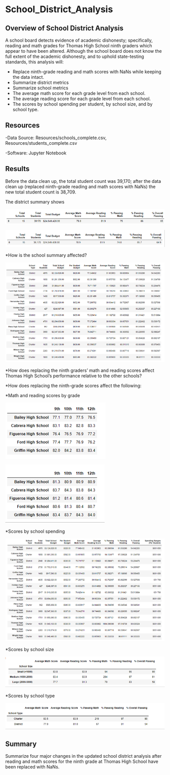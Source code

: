 # School_District_Analysis

## Overview of School District Analysis
A school board detects evidence of academic dishonesty; specifically, reading and math grades for Thomas High School ninth graders which appear to have been altered. Although the school board does not know the full extent of the academic dishonesty, and to uphold state-testing standards, this analysis will:

 * Replace ninth-grade reading and math scores with NaNs while keeping the data intact.
 * Summarize district metrics
 * Summarize school metrics
 * The average math score for each grade level from each school.
 * The average reading score for each grade level from each school.
 * The scores by school spending per student, by school size, and by school type.

## Resources
-Data Source: Resources/schools_complete.csv, Resources/students_complete.csv

-Software: Jupyter Notebook

## Results 
Before the data clean up, the total student count was 39,170; after the data clean up (replaced ninth-grade reading and math scores with NaNs) the new total student count is 38,709.

The district summary shows 

![Resources/initial_school_district_summary.png](Resources/initial_school_district_summary.png) 

![Resources/district_summary.png](Resources/district_summary.png) 

*How is the school summary affected?

![Resources/School_Summary.png](Resources/School_Summary.png) 

*How does replacing the ninth graders’ math and reading scores affect Thomas High School’s performance relative to the other schools?

*How does replacing the ninth-grade scores affect the following:

  *Math and reading scores by grade
  
  ![Resources/math_scores_by_grade.png](Resources/math_scores_by_grade.png)
  
  ![Resources/reading_scores_by_grade.png](Resources/reading_scores_by_grade.png)
  
  *Scores by school spending
  
  ![Resources/scores_by_school_spending.png](Resources/scores_by_school_spending.png)
  
  *Scores by school size
  
  ![Resources/scores_by_school_size.png](Resources/scores_by_school_size.png)
  
  *Scores by school type
  
  ![Resources/scores_by_school_type.png](Resources/scores_by_school_type.png)
  
## Summary 
Summarize four major changes in the updated school district analysis after reading and math scores for the ninth grade at Thomas High School have been replaced with NaNs.
